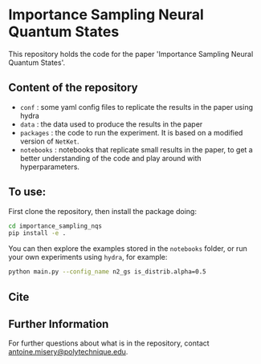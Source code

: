 # Importance Sampling Neural Quantum States
This repository holds the code for the paper 'Importance Sampling Neural Quantum States'.

## Content of the repository
 - `conf` : some yaml config files to replicate the results in the paper using hydra
 - `data` : the data used to produce the results in the paper
 - `packages` : the code to run the experiment. It is based on a modified version of `NetKet`.
 - `notebooks` : notebooks that replicate small results in the paper, to get a better understanding of the code and play around with hyperparameters.

## To use:
First clone the repository, then install the package doing:

```bash
cd importance_sampling_nqs
pip install -e .
```

You can then explore the examples stored in the `notebooks` folder, or run your own experiments using `hydra`, for example:

```bash
python main.py --config_name n2_gs is_distrib.alpha=0.5
```

## Cite

## Further Information
For further questions about what is in the repository, contact antoine.misery@polytechnique.edu.


